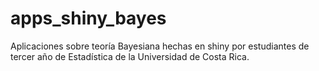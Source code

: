 # apps_shiny_bayes
Aplicaciones sobre teoría Bayesiana hechas en shiny por estudiantes de tercer año de Estadística de la Universidad de Costa Rica. 
